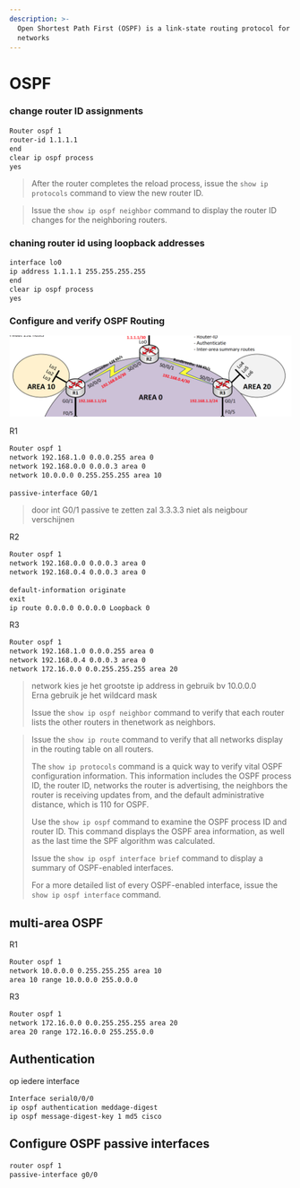```yaml
---
description: >-
  Open Shortest Path First (OSPF) is a link-state routing protocol for IP
  networks
---
```


# OSPF

### change router ID assignments

```text
Router ospf 1
router-id 1.1.1.1
end
clear ip ospf process
yes
```

> After the router completes the reload process, issue the `show ip protocols` command to view the new router ID.

> Issue the `show ip ospf neighbor` command to display the router ID changes for the neighboring routers.

### chaning router id using loopback addresses

```text
interface lo0
ip address 1.1.1.1 255.255.255.255
end
clear ip ospf process
yes
```

### Configure and verify OSPF Routing

![](../.gitbook/assets/screen-shot-2018-06-18-at-11.57.02.png)

R1

```text
Router ospf 1
network 192.168.1.0 0.0.0.255 area 0
network 192.168.0.0 0.0.0.3 area 0
network 10.0.0.0 0.255.255.255 area 10

passive-interface G0/1
```

> door int G0/1 passive te zetten zal 3.3.3.3 niet als neigbour verschijnen

R2

```text
Router ospf 1
network 192.168.0.0 0.0.0.3 area 0
network 192.168.0.4 0.0.0.3 area 0

default-information originate
exit
ip route 0.0.0.0 0.0.0.0 Loopback 0
```

R3

```text
Router ospf 1
network 192.168.1.0 0.0.0.255 area 0
network 192.168.0.4 0.0.0.3 area 0
network 172.16.0.0 0.0.255.255.255 area 20
```

> network kies je het grootste ip address in gebruik bv 10.0.0.0  
> Erna gebruik je het wildcard mask
>
> Issue the `show ip ospf neighbor` command to verify that each router lists the other routers in thenetwork as neighbors.

> Issue the `show ip route` command to verify that all networks display in the routing table on all routers.
>
> The `show ip protocols` command is a quick way to verify vital OSPF configuration information. This information includes the OSPF process ID, the router ID, networks the router is advertising, the neighbors the router is receiving updates from, and the default administrative distance, which is 110 for OSPF.
>
> Use the `show ip ospf` command to examine the OSPF process ID and router ID. This command displays the OSPF area information, as well as the last time the SPF algorithm was calculated.
>
> Issue the `show ip ospf interface brief` command to display a summary of OSPF-enabled interfaces.
>
> For a more detailed list of every OSPF-enabled interface, issue the `show ip ospf interface` command.

## multi-area OSPF

R1

```text
Router ospf 1
network 10.0.0.0 0.255.255.255 area 10
area 10 range 10.0.0.0 255.0.0.0 
```

R3

```text
Router ospf 1
network 172.16.0.0 0.0.255.255.255 area 20
area 20 range 172.16.0.0 255.255.0.0
```

## Authentication

op iedere interface

```text
Interface serial0/0/0
ip ospf authentication meddage-digest
ip ospf message-digest-key 1 md5 cisco
```

## Configure OSPF passive interfaces

```text
router ospf 1
passive-interface g0/0

```



